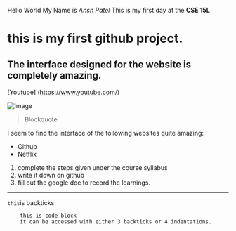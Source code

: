 Hello World 
My Name is *Ansh Patel*
This is my first day at the **CSE 15L**

# this is my first github project.
## The interface designed for the website is completely amazing.

[Youtube] (https://www.youtube.com/)

![Image](http://url/a.png)

> Blockquote

I seem to find the interface of the following websites quite amazing:

* Github
* Netflix

1) complete the steps given under the course syllabus
2) write it down on github
3) fill out the google doc to record the learnings.

***
 `this`is backticks.

        this is code block 
        it can be accessed with either 3 backticks or 4 indentations.
